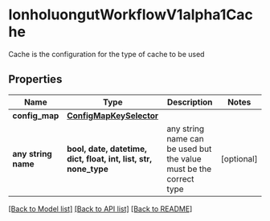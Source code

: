 # IonholuongutWorkflowV1alpha1Cache

Cache is the configuration for the type of cache to be used

## Properties
Name | Type | Description | Notes
------------ | ------------- | ------------- | -------------
**config_map** | [**ConfigMapKeySelector**](ConfigMapKeySelector.md) |  | 
**any string name** | **bool, date, datetime, dict, float, int, list, str, none_type** | any string name can be used but the value must be the correct type | [optional]

[[Back to Model list]](../README.md#documentation-for-models) [[Back to API list]](../README.md#documentation-for-api-endpoints) [[Back to README]](../README.md)



